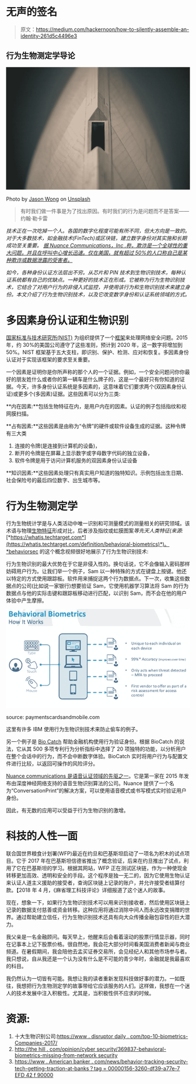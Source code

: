 # 无声的签名

> 原文：<https://medium.com/hackernoon/how-to-silently-assemble-an-identity-261d5c4496e3>

## 行为生物测定学导论

![](img/455d50bb06d115bf6c6ec05ef99b1989.png)

Photo by [Jason Wong](https://unsplash.com/photos/iJuqq02pgvU?utm_source=unsplash&utm_medium=referral&utm_content=creditCopyText) on [Unsplash](https://unsplash.com/search/photos/abstract?utm_source=unsplash&utm_medium=referral&utm_content=creditCopyText)

> 有时我们做一件事是为了找出原因。有时我们的行为是问题而不是答案——约翰·勒卡雷

*技术正在一次吃掉一个人。各国的数字化程度可能有所不同，但大方向是一致的。对于大多数技术，如金融技术(FinTech)或区块链，建立数字身份对其实施和长期成功至关重要。* [*据 Nuance Communications，Inc .称，欺诈是一个全球性的重大问题，并且在呼叫中心增长迅速。仅在美国，就有超过 50%的人口称自己是某种欺诈或数据泄露的受害者。*](https://www.nuance.com/about-us/newsroom/press-releases/nuance-biometric-milestone.html)

*如今，各种身份认证方法层出不穷。从芯片和 PIN 技术到生物识别技术，每种认证系统都有自己的优缺点。一种更好的技术正在形成。它被称为行为生物识别技术，它结合了对用户行为的非侵入式监控，并使用该行为和生物识别技术来建立身份。本文介绍了行为生物识别技术，以及它改变数字身份和认证系统领域的方式。*

# 多因素身份认证和生物识别

[国家标准与技术研究所(NIST)](https://www.nist.gov/) 为组织提供了一个[框架](https://www.nist.gov/cyberframework)来处理网络安全问题。2015 年，约 30%的美国公司遵守了这些准则，预计到 2020 年，这一数字将增加到 50%。NIST 框架基于五大支柱，即识别、保护、检测、应对和恢复。多因素身份认证对于实现该框架的要求至关重要。

一个因素是证明你是你所声称的那个人的一个证据。例如，一个安全问题问你你最好的朋友姓什么或者你的第一辆车是什么牌子的，这是一个最好只有你知道的证据。今天，许多身份认证系统是多因素的，这意味着它们要求两个(双因素身份认证)或更多个(多因素)证据。这些因素可以分为三类:

**内在因素:**包括生物特征在内，是用户内在的因素。认证的例子包括指纹和视网膜扫描。

**占有因素:**这些因素是由称为“令牌”的硬件或软件设备生成的证据。这种令牌有三大类

1.  连接的令牌(是连接到计算机的设备)，
2.  断开的令牌是在屏幕上显示数字或字母数字代码的独立设备，
3.  软件令牌是用于访问计算机服务的双因素身份认证设备

**知识因素:**这些因素处理只有真实用户知道的独特知识。示例包括出生日期、社会保险号的最后四位数字、出生城市等。

# 行为生物测定学

行为生物统计学是与人类活动中唯一识别和可测量模式的测量相关的研究领域。该术语与物理[生物特征](https://searchsecurity.techtarget.com/definition/biometrics)形成对比，后者涉及指纹或虹膜图案*等先天人类特征(来源:*[*https://whatis.techtarget.com*](https://whatis.techtarget.com/definition/behavioral-biometrics)*)。*behaviorsec 的这个概念视频很好地展示了行为生物识别技术:

行为生物识别的最大优势在于它是非侵入性的。换句话说，它不会像输入密码那样妨碍用户行为。让我们举一个例子，Sam 以一种特殊的方式在键盘上按键。他还以特定的方式使用跟踪板。软件用来捕捉这两个行为数据点。下一次，收集这些数据点的公司(比如说一家银行)想要验证 Sam，它使用机器学习算法将 Sam 的行为数据点与他的实际击键和跟踪板移动进行匹配，以识别 Sam，而不会在他的用户体验中产生摩擦。

![](img/1d6902bedc28425fac18a43d031fa145.png)

source: paymentscardsandmobile.com

这里有许多 IBM 使用行为生物识别技术来防止偷车的例子。

另一个例子是 [Bio Catch](https://www.biocatch.com/) 帮助金融机构使用行为验证身份。根据 BioCatch 的说法，它从其 500 多项专利行为分析指标中选择了 20 项独特的功能，以分析用户在整个会话中的行为，而不会中断数字体验。BioCatch 实时将用户行为与配置文件进行比较，以返回可操作的风险评分。

[Nuance communications 是语音认证领域的先驱之一](https://www.nuance.com/en-gb/index.html)。它是第一家在 2015 年发布由深度神经网络支持的语音生物识别算法的公司。Nuance 提供了一个名为“ConversationPrint”的解决方案，可以使用语音模式或书写模式实时验证用户身份。

因此，有无数的应用可以受益于行为生物识别的激增。

# 科技的人性一面

联合国世界粮食计划署(WFP)最近在约旦和巴基斯坦启动了一项名为积木的试点项目。它于 2017 年在巴基斯坦信德省推出了概念验证，后来在约旦推出了试点，利用了它在巴基斯坦的学习。根据其网站，WFP 正在测试区块链，作为一种使现金转移更加高效、透明和安全的手段。这个程序是独一无二的，因为它使用生物认证来认证人道主义援助的接受者，查询区块链上记录的账户，并允许接受者结算付款。【2018 年 4 月，《麻省理工科技评论》详细报道了这个迷人的故事。

现在，想象一下，如果行为生物识别技术可以用来识别接收者，然后使用区块链上记录的数据支付慈善或资金转移。这种应用将通过消除中间人而永远改变捐赠的世界。通过帮助建立信任，行为生物识别技术还具有向大众传播金融包容性的巨大潜力。

我父亲是一名金融顾问。每天早上，他醒来后会看着滚动的股票行情显示器，同时在记事本上记下股票价格。很自然地，我会花大部分时间看美国消费者新闻与商业频道。在暑假期间，我会陪他去孟买证券交易所，会见经纪人和其他市场参与者。我只想说，自从我还是一个认为没有什么是不可能的青少年时，金融就是我最喜欢的科目。

我仍然认为一切皆有可能。我想让我的读者重新发现科技做好事的潜力。一如既往，我想把行为生物测定学的故事带给它应该服务的人们。这样做，我想在一个迷人的技术发展中注入积极性。尤其是，当积极性供不应求的时候。

# **资源:**

1.  十大生物识别公司:[https://www . disruptor daily . com/top-10-biometrics-Companies-2017/](https://www.disruptordaily.com/top-10-biometrics-companies-2017/)
2.  [http://the hill . com/opinion/cyber security/369837-behavioral-biometrics-missing-from-network security](http://thehill.com/opinion/cybersecurity/369837-behavioral-biometrics-missing-from-cybersecurity)
3.  [https://www . American banker . com/news/behavior-tracking-security-tech-getting-traction-at-banks？tag = 00000156-3260-df39-a77e-7 EFD 42 f 90000](https://www.americanbanker.com/news/behavior-tracking-security-tech-gaining-traction-at-banks?tag=00000156-3260-df39-a77e-7efd42f90000)